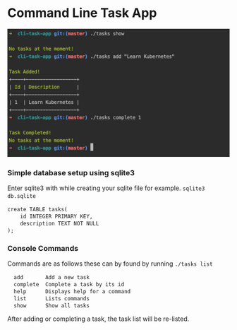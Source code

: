 # Command Line Task App

![cli-task-app](cli-task-app.png)

### Simple database setup using sqlite3

Enter sqlite3 with while creating your sqlite file for example. `sqlite3 db.sqlite`
```
create TABLE tasks(
    id INTEGER PRIMARY KEY,
    description TEXT NOT NULL
);
```



### Console Commands

Commands are as follows these can by found by running `./tasks list`

```
  add       Add a new task
  complete  Complete a task by its id
  help      Displays help for a command
  list      Lists commands
  show      Show all tasks
```

After adding or completing a task, the task list will be re-listed.